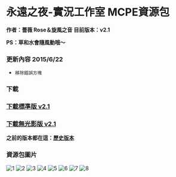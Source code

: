 # 永遠之夜-實況工作室 MCPE資源包
__作者：薔薇 Rose＆旋風之音__
__目前版本：v2.1__

__PS：草和水會隨風動哦～__

### 更新內容 2015/6/22
* `移除錯誤方塊`

### 下載
### [下載標準版 v2.1](http://x.co/9Wa6f)
### [下載無光影版 v2.1](http://x.co/9Wa6g)

__之前的版本都在這：[歷史版本](https://goo.gl/l0AqFW)__

### 資源包圖片
![1](https://cloud.githubusercontent.com/assets/10025956/8278325/0ff253bc-18fd-11e5-9919-2246caaa79bb.png)
![2](https://cloud.githubusercontent.com/assets/10025956/8278326/0ff3ec2c-18fd-11e5-9dad-4bfa6d8580e2.png)
![3](https://cloud.githubusercontent.com/assets/10025956/8278328/0ff58d5c-18fd-11e5-9664-9f57a35dbd03.png)
![4](https://cloud.githubusercontent.com/assets/10025956/8278329/0ff66312-18fd-11e5-8aee-7e8902288eab.png)
![5](https://cloud.githubusercontent.com/assets/10025956/8278330/0ff709ac-18fd-11e5-9af7-7f86ce5d6456.png)
![6](https://cloud.githubusercontent.com/assets/10025956/8278327/0ff42fa2-18fd-11e5-8fff-b8060f028097.png)
![7](https://cloud.githubusercontent.com/assets/10025956/8278331/1015c0f4-18fd-11e5-9586-054e9253da6c.png)
![8](https://cloud.githubusercontent.com/assets/10025956/8278332/10192d52-18fd-11e5-9581-68bce450a331.png)

